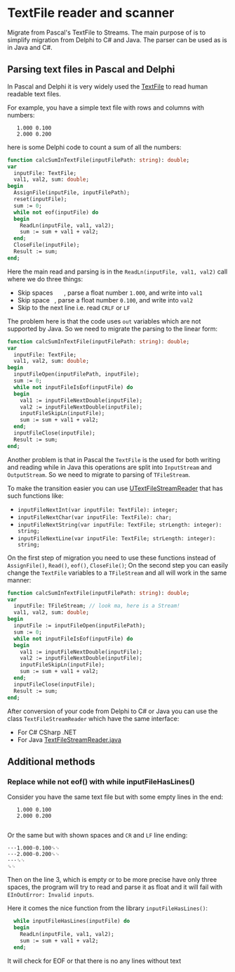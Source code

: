 # TextFile reader and scanner

Migrate from Pascal's TextFile to Streams. The main purpose of is to simplify migration from Delphi to C# and Java. 
The parser can be used as is in Java and C#.

## Parsing text files in Pascal and Delphi

In Pascal and Delphi it is very widely used the [TextFile](https://wiki.freepascal.org/File_Handling_In_Pascal) to read human readable text files.

For example, you have a simple text file with rows and columns with numbers:

       1.000 0.100
       2.000 0.200

here is some Delphi code to count a sum of all the numbers:

```pascal
function calcSumInTextFile(inputFilePath: string): double;
var
  inputFile: TextFile;
  val1, val2, sum: double;
begin
  AssignFile(inputFile, inputFilePath);
  reset(inputFile);
  sum := 0;
  while not eof(inputFile) do
  begin
    ReadLn(inputFile, val1, val2);
    sum := sum + val1 + val2;
  end;
  CloseFile(inputFile);
  Result := sum;
end;
```

Here the main read and parsing is in the `ReadLn(inputFile, val1, val2)` call where we do three things:

 * Skip spaces `   `, parse a float number `1.000`, and write into `val1`
 * Skip space ` `, parse a float number `0.100`, and write into `val2`
 * Skip to the next line i.e. read `CRLF` or `LF`

The problem here is that the code uses `out` variables which are not supported by Java.
So we need to migrate the parsing to the linear form:

```pascal
function calcSumInTextFile(inputFilePath: string): double;
var
  inputFile: TextFile;
  val1, val2, sum: double;
begin
  inputFileOpen(inputFilePath, inputFile);
  sum := 0;
  while not inputFileIsEof(inputFile) do
  begin
    val1 := inputFileNextDouble(inputFile);
    val2 := inputFileNextDouble(inputFile);
    inputFileSkipLn(inputFile);
    sum := sum + val1 + val2;
  end;
  inputFileClose(inputFile);
  Result := sum;
end;
```

Another problem is that in Pascal the `TextFile` is the used for both writing and reading while in Java this operations are split into `InputStream` and `OutputStream`.
So we need to migrate to parsing of `TFileStream`.

To make the transition easier you can use [UTextFileStreamReader](./UTextFileStreamReader.pas) that has such functions like: 
 * `inputFileNextInt(var inputFile: TextFile): integer;`
 * `inputFileNextChar(var inputFile: TextFile): char;`
 * `inputFileNextString(var inputFile: TextFile; strLength: integer): string;`
 * `inputFileNextLine(var inputFile: TextFile; strLength: integer): string;`

On the first step of migration you need to use these functions instead of `AssignFile()`, `Read()`, `eof()`, `CloseFile()`;
On the second step you can easily change the `TextFile` variables to a `TFileStream` and all will work in the same manner:

```pascal
function calcSumInTextFile(inputFilePath: string): double;
var
  inputFile: TFileStream; // look ma, here is a Stream!
  val1, val2, sum: double;
begin
  inputFile := inputFileOpen(inputFilePath);
  sum := 0;
  while not inputFileIsEof(inputFile) do
  begin
    val1 := inputFileNextDouble(inputFile);
    val2 := inputFileNextDouble(inputFile);
    inputFileSkipLn(inputFile);
    sum := sum + val1 + val2;
  end;
  inputFileClose(inputFile);
  Result := sum;
end;
```

After conversion of your code from Delphi to C# or Java you can use the class `TextFileStreamReader` which have the same interface:

* For C# CSharp .NET 
* For Java [TextFileStreamReader.java](src/main/java/com/github/stokito/textfile/TextFileStreamReader.java)

## Additional methods

### Replace while not eof() with while inputFileHasLines()

Consider you have the same text file but with some empty lines in the end:

```
   1.000 0.100
   2.000 0.200
    

```

Or the same but with shown spaces and `CR` and `LF` line ending:

```
···1.000·0.100␍␊
···2.000·0.200␍␊
···␍␊
␍␊
```

Then on the line 3, which is empty or to be more precise have only three spaces, 
the program will try to read and parse it as float and it will fail with `EInOutError: Invalid inputs`.

Here it comes the nice function from the library `inputFileHasLines()`:

```pascal
  while inputFileHasLines(inputFile) do
  begin
    ReadLn(inputFile, val1, val2);
    sum := sum + val1 + val2;
  end;
```

It will check for EOF or that there is no any lines without text